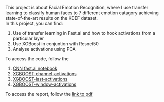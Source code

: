 This project is about Facial Emotion Recognition, where I use transfer learning to classify human faces to 7 different emotion catagory achieving state-of-the-art results on the KDEF dataset. <br>
In this project, you can find: <br>
1) Use of transfer learning in Fast.ai and how to hook activations from a particular layer <br>
2) Use XGBoost in conjuntion with Resnet50 <br>
3) Analyse activations using PCA <br>

To access the code, follow the <br>
1) [CNN fast.ai notebook](https://nbviewer.jupyter.org/github/sbhmaheshwari/Misc/blob/master/CNN%20Notebook.ipynb) <br>
2) [XGBOOST-channel-activations](https://nbviewer.jupyter.org/github/sbhmaheshwari/Misc/blob/master/FINAL-xgboost-channel-activations.ipynb) <br>
3) [XGBOOST-last-activations](https://nbviewer.jupyter.org/github/sbhmaheshwari/Misc/blob/master/FINAL-xgboost-last-activations.ipynb) <br>
4) [XGBOOST-window-activations](https://nbviewer.jupyter.org/github/sbhmaheshwari/Misc/blob/master/FINAL-xgboost-window-activations.ipynb)

To access the report, follow the [link to pdf](https://nbviewer.jupyter.org/github/sbhmaheshwari/Misc/blob/master/Human%20Facial%20Emotion%20Recognition.pdf) 